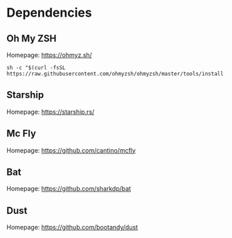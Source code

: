 

# Dependencies

## Oh My ZSH

Homepage: https://ohmyz.sh/

```
sh -c "$(curl -fsSL https://raw.githubusercontent.com/ohmyzsh/ohmyzsh/master/tools/install.sh)"
```

## Starship

Homepage: https://starship.rs/

## Mc Fly

Homepage: https://github.com/cantino/mcfly

## Bat

Homepage: https://github.com/sharkdp/bat

## Dust

Homepage: https://github.com/bootandy/dust
